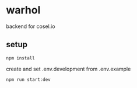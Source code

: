 # warhol
backend for cosel.io

## setup
```
npm install
```

create and set .env.development from .env.example

```
npm run start:dev
```
